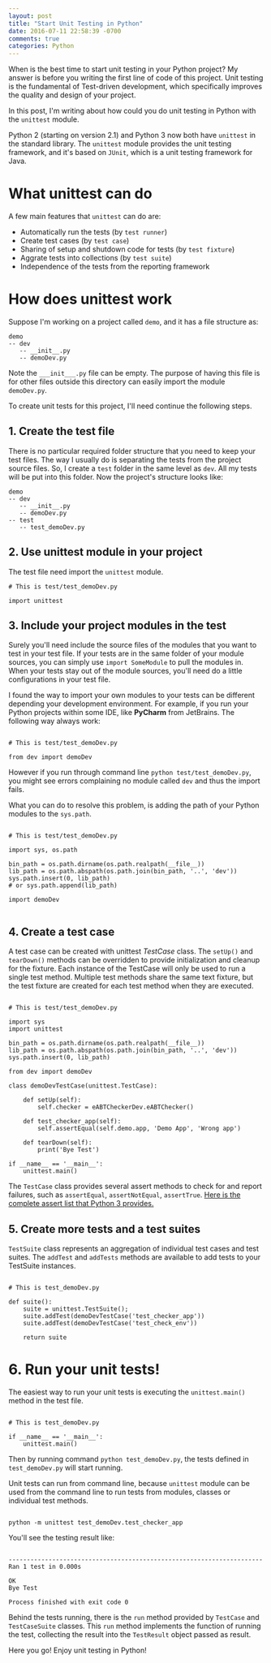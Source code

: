 ```yaml
---
layout: post
title: "Start Unit Testing in Python"
date: 2016-07-11 22:58:39 -0700
comments: true
categories: Python
---
```


When is the best time to start unit testing in your Python project? My answer is before you writing the first line of code of this project. Unit testing is the fundamental of Test-driven development, which specifically improves the quality and design of your project. 

In this post, I'm writing about how could you do unit testing in Python with the ```unittest``` module.

Python 2 (starting on version 2.1) and Python 3 now both have ```unittest``` in the standard library. The ```unittest``` module provides the unit testing framework, and it's based on ```JUnit```, which is a unit testing framework for Java. 

<!--more--> 

# What unittest can do

A few main features that ```unittest``` can do are:

- Automatically run the tests (by ```test runner```)
- Create test cases (by ```test case```)
- Sharing of setup and shutdown code for tests (by ```test fixture```)
- Aggrate tests into collections (by ```test suite```)
- Independence of the tests from the reporting framework

# How does unittest work

Suppose I'm working on a project called ```demo```, and it has a file structure as:

```
demo
-- dev
   -- __init__.py
   -- demoDev.py
```

Note the ```___init___.py``` file can be empty. The purpose of having this file is for other files outside this directory can easily import the module ```demoDev.py```.

To create unit tests for this project, I'll need continue the following steps.

## 1. Create the test file

There is no particular required folder structure that you need to keep your test files. The way I usually do is separating the tests from the project source files. So, I create a <code>test</code> folder in the same level as ```dev```. All my tests will be put into this folder. Now the project's structure looks like:

```
demo
-- dev
   -- __init__.py
   -- demoDev.py
-- test
   -- test_demoDev.py
```

## 2. Use unittest module in your project

The test file need import the ```unittest``` module.

```
# This is test/test_demoDev.py

import unittest
```

## 3. Include your project modules in the test

Surely you'll need include the source files of the modules that you want to test in your test file. If your tests are in the same folder of your module sources, you can simply use <code>import SomeModule</code> to pull the modules in. When your tests stay out of the module sources, you'll need do a little configurations in your test file.

I found the way to import your own modules to your tests can be different depending your development environment. For example, if you run your Python projects within some IDE, like **PyCharm** from JetBrains. The following way always work:

```

# This is test/test_demoDev.py

from dev import demoDev

```

However if you run through command line ```python test/test_demoDev.py```, you might see errors complaining no module called <code>dev</code> and thus the import fails.

What you can do to resolve this problem, is adding the path of your Python modules to the <code>sys.path</code>.

```

# This is test/test_demoDev.py

import sys, os.path

bin_path = os.path.dirname(os.path.realpath(__file__))
lib_path = os.path.abspath(os.path.join(bin_path, '..', 'dev'))
sys.path.insert(0, lib_path)
# or sys.path.append(lib_path)

import demoDev


```

## 4. Create a test case

A test case can be created with unittest *TestCase* class. The <code>setUp()</code> and <code>tearDown()</code> methods can be overridden to provide initialization and cleanup for the fixture. Each instance of the TestCase will only be used to run a single test method. Multiple test methods share the same text fixture, but the test fixture are created for each test method when they are executed.

```

# This is test/test_demoDev.py

import sys
import unittest

bin_path = os.path.dirname(os.path.realpath(__file__))
lib_path = os.path.abspath(os.path.join(bin_path, '..', 'dev'))
sys.path.insert(0, lib_path)

from dev import demoDev

class demoDevTestCase(unittest.TestCase):

    def setUp(self):
        self.checker = eABTCheckerDev.eABTChecker()

    def test_checker_app(self):
        self.assertEqual(self.demo.app, 'Demo App', 'Wrong app')

    def tearDown(self):
        print('Bye Test')

if __name__ == '__main__':
    unittest.main()

```

The <code>TestCase</code> class provides several assert methods to check for and report failures, such as <code>assertEqual</code>, <code>assertNotEqual</code>, <code>assertTrue</code>. [Here is the complete assert list that Python 3 provides.](https://docs.python.org/3.4/library/unittest.html#assert-methods)

## 5. Create more tests and a test suites

<code>TestSuite</code> class represents an aggregation of individual test cases and test suites. The <code>addTest</code> and <code>addTests</code> methods are available to add tests to your TestSuite instances.

```

# This is test_demoDev.py

def suite():
    suite = unittest.TestSuite();
    suite.addTest(demoDevTestCase('test_checker_app'))
    suite.addTest(demoDevTestCase('test_check_env'))
    
    return suite

```

# 6. Run your unit tests!

The easiest way to run your unit tests is executing the <code>unittest.main()</code> method in the test file.

```

# This is test_demoDev.py

if __name__ == '__main__':
    unittest.main()

```

Then by running command <code>python test_demoDev.py</code>, the tests defined in <code>test_demoDev.py</code> will start running.

Unit tests can run from command line, because ```unittest``` module can be used from the command line to run tests from modules, classes or individual test methods.

```

python -m unittest test_demoDev.test_checker_app

```

You'll see the testing result like:

```

----------------------------------------------------------------------
Ran 1 test in 0.000s

OK
Bye Test

Process finished with exit code 0

```

Behind the tests running, there is the <code>run</code> method provided by <code>TestCase</code> and <code>TestCaseSuite</code> classes. This <code>run</code> method implements the function of running the test, collecting the result into the <code>TestResult</code> object passed as result.

Here you go! Enjoy unit testing in Python!
